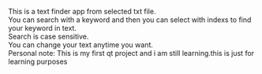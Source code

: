 This is a text finder app from selected txt file.                                                                                                                                                                                                            
You can search with a keyword and then you can select with indexs to find your keyword in text.                                                                                                                                                              
Search is case sensitive.                                                                                                                                                                                                                                     
You can change your text anytime you want.                                                                                                                                                                                                                      
Personal note: This is my first qt project and i am still learning.this is just for learning purposes
